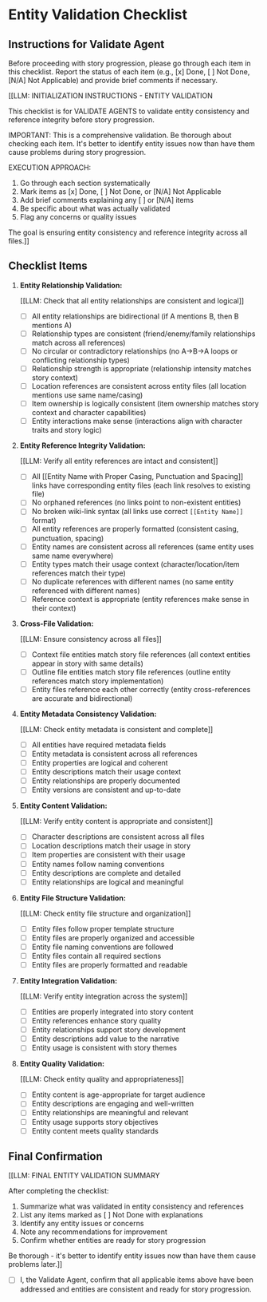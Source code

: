 # Entity Validation Checklist

## Instructions for Validate Agent

Before proceeding with story progression, please go through each item in this checklist. Report the status of each item (e.g., [x] Done, [ ] Not Done, [N/A] Not Applicable) and provide brief comments if necessary.

[[LLM: INITIALIZATION INSTRUCTIONS - ENTITY VALIDATION

This checklist is for VALIDATE AGENTS to validate entity consistency and reference integrity before story progression.

IMPORTANT: This is a comprehensive validation. Be thorough about checking each item. It's better to identify entity issues now than have them cause problems during story progression.

EXECUTION APPROACH:

1. Go through each section systematically
2. Mark items as [x] Done, [ ] Not Done, or [N/A] Not Applicable
3. Add brief comments explaining any [ ] or [N/A] items
4. Be specific about what was actually validated
5. Flag any concerns or quality issues

The goal is ensuring entity consistency and reference integrity across all files.]]

## Checklist Items

1. **Entity Relationship Validation:**

   [[LLM: Check that all entity relationships are consistent and logical]]
   - [ ] All entity relationships are bidirectional (if A mentions B, then B mentions A)
   - [ ] Relationship types are consistent (friend/enemy/family relationships match across all references)
   - [ ] No circular or contradictory relationships (no A→B→A loops or conflicting relationship types)
   - [ ] Relationship strength is appropriate (relationship intensity matches story context)
   - [ ] Location references are consistent across entity files (all location mentions use same name/casing)
   - [ ] Item ownership is logically consistent (item ownership matches story context and character capabilities)
   - [ ] Entity interactions make sense (interactions align with character traits and story logic)

2. **Entity Reference Integrity Validation:**

   [[LLM: Verify all entity references are intact and consistent]]
   - [ ] All [[Entity Name with Proper Casing, Punctuation and Spacing]] links have corresponding entity files (each link resolves to existing file)
   - [ ] No orphaned references (no links point to non-existent entities)
   - [ ] No broken wiki-link syntax (all links use correct `[[Entity Name]]` format)
   - [ ] All entity references are properly formatted (consistent casing, punctuation, spacing)
   - [ ] Entity names are consistent across all references (same entity uses same name everywhere)
   - [ ] Entity types match their usage context (character/location/item references match their type)
   - [ ] No duplicate references with different names (no same entity referenced with different names)
   - [ ] Reference context is appropriate (entity references make sense in their context)

3. **Cross-File Validation:**

   [[LLM: Ensure consistency across all files]]
   - [ ] Context file entities match story file references (all context entities appear in story with same details)
   - [ ] Outline file entities match story file references (outline entity references match story implementation)
   - [ ] Entity files reference each other correctly (entity cross-references are accurate and bidirectional)

4. **Entity Metadata Consistency Validation:**

   [[LLM: Check entity metadata is consistent and complete]]
   - [ ] All entities have required metadata fields
   - [ ] Entity metadata is consistent across all references
   - [ ] Entity properties are logical and coherent
   - [ ] Entity descriptions match their usage context
   - [ ] Entity relationships are properly documented
   - [ ] Entity versions are consistent and up-to-date

5. **Entity Content Validation:**

   [[LLM: Verify entity content is appropriate and consistent]]
   - [ ] Character descriptions are consistent across all files
   - [ ] Location descriptions match their usage in story
   - [ ] Item properties are consistent with their usage
   - [ ] Entity names follow naming conventions
   - [ ] Entity descriptions are complete and detailed
   - [ ] Entity relationships are logical and meaningful

6. **Entity File Structure Validation:**

   [[LLM: Check entity file structure and organization]]
   - [ ] Entity files follow proper template structure
   - [ ] Entity files are properly organized and accessible
   - [ ] Entity file naming conventions are followed
   - [ ] Entity files contain all required sections
   - [ ] Entity files are properly formatted and readable

7. **Entity Integration Validation:**

   [[LLM: Verify entity integration across the system]]
   - [ ] Entities are properly integrated into story content
   - [ ] Entity references enhance story quality
   - [ ] Entity relationships support story development
   - [ ] Entity descriptions add value to the narrative
   - [ ] Entity usage is consistent with story themes

8. **Entity Quality Validation:**

   [[LLM: Check entity quality and appropriateness]]
   - [ ] Entity content is age-appropriate for target audience
   - [ ] Entity descriptions are engaging and well-written
   - [ ] Entity relationships are meaningful and relevant
   - [ ] Entity usage supports story objectives
   - [ ] Entity content meets quality standards

## Final Confirmation

[[LLM: FINAL ENTITY VALIDATION SUMMARY

After completing the checklist:

1. Summarize what was validated in entity consistency and references
2. List any items marked as [ ] Not Done with explanations
3. Identify any entity issues or concerns
4. Note any recommendations for improvement
5. Confirm whether entities are ready for story progression

Be thorough - it's better to identify entity issues now than have them cause problems later.]]

- [ ] I, the Validate Agent, confirm that all applicable items above have been addressed and entities are consistent and ready for story progression.
